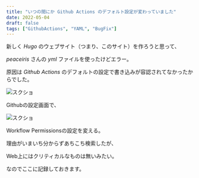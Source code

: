 ```yaml
---
title: "いつの間にか Github Actions のデフォルト設定が変わっていました"
date: 2022-05-04
draft: false
tags: ["GithubActions", "YAML", "BugFix"]
---
```


新しく _Hugo_ のウェブサイト（つまり、このサイト）を作ろうと思って、

_peaceiris_ さんの _yml_ ファイルを使ったけどエラー。

原因は _Github Actions_ のデフォルトの設定で書き込みが容認されてなかったからでした。

![スクショ](/know-how-to-know//2022-05-04_screen_1.png)

Githubの設定画面で、

![スクショ](/know-how-to-know//2022-05-04_screen_2.png)

Workflow Permissionsの設定を変える。

理由がいまいち分からずあちこち検索したが、

Web上にはクリティカルなものは無いみたい。

なのでここに記録しておきます。
